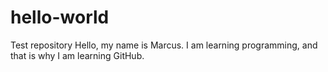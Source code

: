 # hello-world
Test repository
Hello, my name is Marcus. I am learning programming, and that is why I am learning GitHub.
